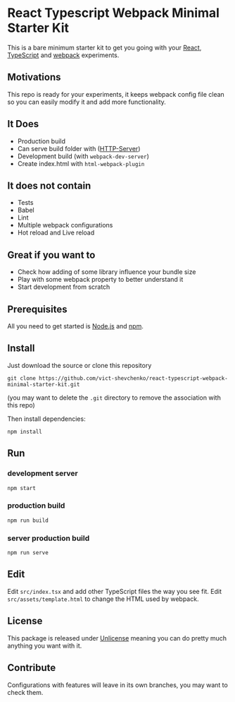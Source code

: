 # React Typescript Webpack Minimal Starter Kit

This is a bare minimum starter kit to get you going with your [React](https://reactjs.org/), [TypeScript](https://www.typescriptlang.org/) and [webpack](https://webpack.js.org/) experiments.

## Motivations

This repo is ready for your experiments, it keeps webpack config file clean so you can easily modify it and add more functionality.

## It Does
* Production build
* Can serve build folder with ([HTTP-Server](https://github.com/http-party/http-server))
* Development build (with `webpack-dev-server`)
* Create index.html with `html-webpack-plugin`

## It does not contain
* Tests
* Babel
* Lint
* Multiple webpack configurations
* Hot reload and Live reload

## Great if you want to
* Check how adding of some library influence your bundle size
* Play with some webpack property to better understand it
* Start development from scratch 

## Prerequisites

All you need to get started is [Node.js](https://nodejs.org/) and [npm](https://www.npmjs.com/get-npm).

## Install

Just download the source or clone this repository 

```
git clone https://github.com/vict-shevchenko/react-typescript-webpack-minimal-starter-kit.git
```

(you may want to delete the `.git` directory to remove the association with this repo)

Then install dependencies:
```
npm install
```

## Run

### development server

```
npm start
```

### production build

```
npm run build
```


### server production build

```
npm run serve
```

## Edit

Edit  `src/index.tsx` and add other TypeScript files the way you see fit. Edit `src/assets/template.html` to change the HTML used by webpack.

## License

This package is released under [Unlicense](http://unlicense.org) meaning you can do pretty much anything you want with it.

## Contribute

Configurations with features will leave in its own branches, you may want to check them.
